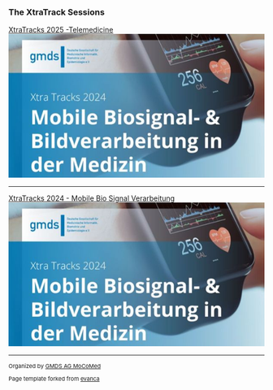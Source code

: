 
### The XtraTrack Sessions

[XtraTracks 2025 -Telemedicine <img src="images/xtratrackslogo2025.jpg?raw=true"/>](/XtraTracks2025)

---
[XtraTracks 2024 - Mobile Bio Signal Verarbeitung <img src="images/xtratrackslogo2024.jpg?raw=true"/>](/XtraTracks2024)


<!--
---
[XtraTracks 2023 - ](/XtraTracks2024)
<img src="images/xtratrackslogo2023.jpg?raw=true"/>-->

---
<p style="font-size:11px">Organized by <a href="http://mocomed.de">GMDS AG MoCoMed</a></p>
<p style="font-size:11px">Page template forked from <a href="https://github.com/evanca/quick-portfolio">evanca</a></p>
<!-- Remove above link if you don't want to attibute -->

